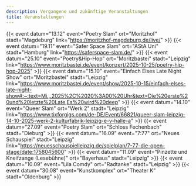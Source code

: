 ```yaml
---
description: Vergangene und zukünftige Veranstaltungen
title: Veranstaltungen
---
```

{{< event datum="13.12" event="Poetry Slam" ort="Moritzhof" stadt="Magdeburg" link="https://moritzhof-magdeburg.de/live/" >}}
{{< event datum="19.11" event="Safer Space Slam" ort="AStA Uni" stadt="Hamburg" link="https://saferspace-slam.de/" >}}
{{< event datum="25.10" event="Poetry&Hip-Hop" ort="Moritzbastei" stadt="Leipzig" link="https://www.moritzbastei.de/event/konzert/2025-10-25/poetry-hip-hop-2025" >}}
{{< event datum="15.10" event="Einfach Elses Late Night Show" ort="Moritzbastei" stadt="Leipzig" link="https://www.moritzbastei.de/event/show/2025-10-15/einfach-elses-late-night-show#:~:text=Mi.,.2025%2C%2020%3A00%20Uhr&text=Die%20erste%20und%20letzte%20Late,Es%20wird%20deep" >}}
{{< event datum="14.10" event="Queer Slam" ort="Werk 2" stadt="Leipzig" link="https://www.tixforgigs.com/de-DE/Event/66821/queer-slam-leipzig-14-10-2025-werk-2-kulturfabrik-leipzig-e-v-halle-a" >}}
{{< event datum="27.09" event="Poetry Slam" ort="Schloss Fechenbach" stadt="Dieburg" >}}
{{< event datum="16.09" event="7:77" ort="Neues Schauspiel" stadt="Leipzig" link="https://neuesschauspielleipzig.de/spielplan/7-77-die-open-stage/date:1758045600" >}}
{{< event datum="11.09" event="Pinzette und Kneifzange (Lesebühne)" ort="Bayerhaus" stadt="Leipzig" >}}
{{< event datum="10.09" event="Lila Comdy" ort="Radtanke" stadt="Leipzig" >}}
{{< event datum="30.08" event="Kunstkomplex" ort="Theater K" stadt="Oldenburg" >}}
